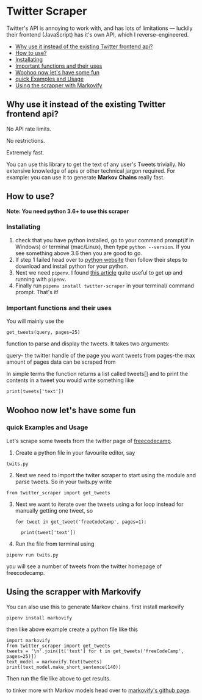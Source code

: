 

# Twitter Scraper
Twitter's API is annoying to work with, and has lots of limitations — luckily their frontend (JavaScript) has it's own API, which I reverse–engineered.

 
  - [Why use it instead of the existing Twitter frontend api?](#1-why-use-it-instead-of-the-existing-twitter-frontend-api)
  - [How to use?](#2how-to-use)  
  - [Installating](#installating)      
  - [Important functions and their uses](#important-functions-and-their-uses)
  - [Woohoo now let's have some fun](#3woohoo-now-lets-have-some-fun)  
  - [quick Examples and Usage](#quick-examples-and-usage)
  - [Using the scrapper with Markovify](#4-using-the-scrapper-with-markovify)


##  Why use it instead of the existing Twitter frontend api? 
No API rate limits.

No restrictions.

Extremely fast.

You can use this library to get the text of any user's Tweets trivially. No extensive knowledge of apis or other technical jargon required. For example: you can use it to generate **Markov Chains** really fast.

##  How to use?

**Note: You need python 3.6+ to use this scraper**

### Installating 
1. check that you have python installed, go to your command prompt(if in Windows) or terminal (mac/Linux), then type ``python --version``. If you see something above 3.6 then you are good to go. 
2. If step 1 failed head over to [python website](https://www.python.org/) then follow their steps to download and install python for your python.
3. Next we need `pipenv`. I found [this article](https://medium.com/@mahmudahsan/how-to-use-python-pipenv-in-mac-and-windows-1c6dc87b403e) quite useful to get up and running with `pipenv`.
4. Finally run ``pipenv install twitter-scraper`` in your terminal/ command prompt. That's it!

### Important functions and their uses
You will mainly use the 

```get_tweets(query, pages=25)```

 function to parse and display the tweets. It takes two arguments:

query- the twitter handle of the page you want tweets from
pages-the max amount of pages data can be scraped from

In simple terms the function returns a list called tweets[] and to print the contents in a tweet you would write something like 

```print(tweets['text'])```



##  Woohoo now let's have some fun
### quick Examples and Usage
Let's scrape some tweets from the twitter page of [freecodecamp](https://www.freecodecamp.org/).

1. Create a python file in your favourite editor, say

 ```twits.py```

2. Next we need to import the twiter scraper to start using the module and parse tweets. So in your twits.py write

```from twitter_scraper import get_tweets```

3. Next we want to iterate over the tweets using a for loop instead for manually getting one tweet, so

    
       for tweet in get_tweet('freeCodeCamp', pages=1):

         print(tweet['text'])


4. Run the file from terminal using 

```pipenv run twits.py``` 

you will see a number of tweets from the twitter homepage of freecodecamp.

## Using the scrapper with Markovify
You can also use this to generate Markov chains. first install markovify

```pipenv install markovify```

then like above example create a python file like this

    import markovify
    from twitter_scraper import get_tweets
    tweets = '\n'.join([t['text'] for t in get_tweets('freeCodeCamp', pages=25)])
    text_model = markovify.Text(tweets)
    print(text_model.make_short_sentence(140))

Then run the file like above to get results.

to tinker more with Markov models head over to [markovify's github page](https://github.com/jsvine/markovify).









 









